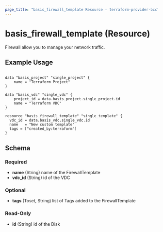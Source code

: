 ```yaml
---
page_title: "basis_firewall_template Resource - terraform-provider-bcc"
---
```

# basis_firewall_template (Resource)

Firewall allow you to manage your network traffic.

## Example Usage

```hcl

data "basis_project" "single_project" {
    name = "Terraform Project"
}

data "basis_vdc" "single_vdc" {
    project_id = data.basis_project.single_project.id
    name = "Terraform VDC"
}

resource "basis_firewall_template" "single_template" {
  vdc_id = data.basis_vdc.single_vdc.id
  name   = "New custom template"
  tags = ["created_by:terraform"]
}

```

## Schema

### Required

- **name** (String) name of the FirewallTemplate
- **vdc_id** (String) id of the VDC

### Optional

- **tags** (Toset, String) list of Tags added to the FirewallTemplate

### Read-Only

- **id** (String) id of the Disk